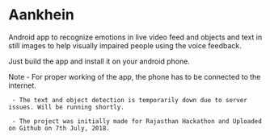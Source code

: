 # Aankhein
Android app to recognize emotions in live video feed and objects and text in still images to help visually impaired people using the voice feedback.


Just build the app and install it on your android phone.

Note - For proper working of the app, the phone has to be connected to the internet.

     - The text and object detection is temporarily down due to server issues. Will be running shortly.
     
     - The project was initially made for Rajasthan Hackathon and Uploaded on Github on 7th July, 2018.
     
